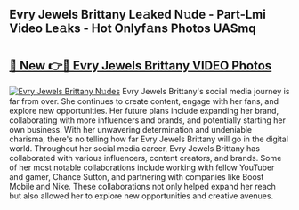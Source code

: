 ## Evry Jewels Brittany Le𝚊ked N𝚞de - Part-Lmi Video Le𝚊ks - Hot Onlyf𝚊ns Photos UASmq

# <h2><a href="http://ac51157.deff.icu/?id=Evry+Jewels+Brittany">🔗 New 👉🔴 Evry Jewels Brittany VIDEO Photos</a></h2>

[![Evry Jewels Brittany N𝚞des](https://i.imgur.com/rIISA9y.gif)](http://ac51157.deff.icu/?id=Evry+Jewels+Brittany)
Evry Jewels Brittany's social media journey is far from over. She continues to create content, engage with her fans, and explore new opportunities. Her future plans include expanding her brand, collaborating with more influencers and brands, and potentially starting her own business. With her unwavering determination and undeniable charisma, there's no telling how far Evry Jewels Brittany will go in the digital world. Throughout her social media career, Evry Jewels Brittany has collaborated with various influencers, content creators, and brands. Some of her most notable collaborations include working with fellow YouTuber and gamer, Chance Sutton, and partnering with companies like Boost Mobile and Nike. These collaborations not only helped expand her reach but also allowed her to explore new opportunities and creative avenues.
